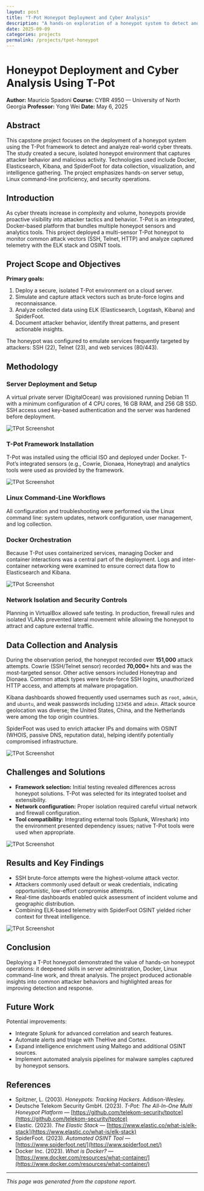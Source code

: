 ```yaml
---
layout: post
title: "T-Pot Honeypot Deployment and Cyber Analysis"
description: "A hands-on exploration of a honeypot system to detect and analyze real-world cyber threats."
date: 2025-09-09
categories: projects
permalink: /projects/tpot-honeypot
---
```


# Honeypot Deployment and Cyber Analysis Using T-Pot

**Author:** Mauricio Spadoni
**Course:** CYBR 4950 — University of North Georgia
**Professor:** Yong Wei
**Date:** May 6, 2025

## Abstract

This capstone project focuses on the deployment of a honeypot system using the T-Pot framework to detect and analyze real-world cyber threats. The study created a secure, isolated honeypot environment that captures attacker behavior and malicious activity. Technologies used include Docker, Elasticsearch, Kibana, and SpiderFoot for data collection, visualization, and intelligence gathering. The project emphasizes hands-on server setup, Linux command-line proficiency, and security operations.

## Introduction

As cyber threats increase in complexity and volume, honeypots provide proactive visibility into attacker tactics and behavior. T-Pot is an integrated, Docker-based platform that bundles multiple honeypot sensors and analytics tools. This project deployed a multi-sensor T-Pot honeypot to monitor common attack vectors (SSH, Telnet, HTTP) and analyze captured telemetry with the ELK stack and OSINT tools.

## Project Scope and Objectives

**Primary goals:**

1. Deploy a secure, isolated T-Pot environment on a cloud server.
2. Simulate and capture attack vectors such as brute-force logins and reconnaissance.
3. Analyze collected data using ELK (Elasticsearch, Logstash, Kibana) and SpiderFoot.
4. Document attacker behavior, identify threat patterns, and present actionable insights.

The honeypot was configured to emulate services frequently targeted by attackers: SSH (22), Telnet (23), and web services (80/443).

## Methodology

### Server Deployment and Setup

A virtual private server (DigitalOcean) was provisioned running Debian 11 with a minimum configuration of 4 CPU cores, 16 GB RAM, and 256 GB SSD. SSH access used key-based authentication and the server was hardened before deployment.

![TPot Screenshot](/assets/images/projects/sdas.png)

### T-Pot Framework Installation

T-Pot was installed using the official ISO and deployed under Docker. T-Pot’s integrated sensors (e.g., Cowrie, Dionaea, Honeytrap) and analytics tools were used as provided by the framework.

![TPot Screenshot](/assets/images/projects/tpotframework.png)

### Linux Command-Line Workflows

All configuration and troubleshooting were performed via the Linux command line: system updates, network configuration, user management, and log collection.

### Docker Orchestration

Because T-Pot uses containerized services, managing Docker and container interactions was a central part of the deployment. Logs and inter-container networking were examined to ensure correct data flow to Elasticsearch and Kibana.

![TPot Screenshot](/assets/images/projects/tpotframework2.png)
### Network Isolation and Security Controls

Planning in VirtualBox allowed safe testing. In production, firewall rules and isolated VLANs prevented lateral movement while allowing the honeypot to attract and capture external traffic.

## Data Collection and Analysis

During the observation period, the honeypot recorded over **151,000** attack attempts. Cowrie (SSH/Telnet sensor) recorded **70,000+** hits and was the most-targeted sensor. Other active sensors included Honeytrap and Dionaea. Common attack types were brute-force SSH logins, unauthorized HTTP access, and attempts at malware propagation.

Kibana dashboards showed frequently used usernames such as `root`, `admin`, and `ubuntu`, and weak passwords including `123456` and `admin`. Attack source geolocation was diverse; the United States, China, and the Netherlands were among the top origin countries.

SpiderFoot was used to enrich attacker IPs and domains with OSINT (WHOIS, passive DNS, reputation data), helping identify potentially compromised infrastructure.

![TPot Screenshot](/assets/images/projects/DCAA.png)

## Challenges and Solutions

* **Framework selection:** Initial testing revealed differences across honeypot solutions. T-Pot was selected for its integrated toolset and extensibility.
* **Network configuration:** Proper isolation required careful virtual network and firewall configuration.
* **Tool compatibility:** Integrating external tools (Splunk, Wireshark) into the environment presented dependency issues; native T-Pot tools were used when appropriate.

![TPot Screenshot](/assets/images/projects/cas.png)

## Results and Key Findings

* SSH brute-force attempts were the highest-volume attack vector.
* Attackers commonly used default or weak credentials, indicating opportunistic, low-effort compromise attempts.
* Real-time dashboards enabled quick assessment of incident volume and geographic distribution.
* Combining ELK-based telemetry with SpiderFoot OSINT yielded richer context for threat intelligence.

![TPot Screenshot](/assets/images/projects/rakf.png)

## Conclusion

Deploying a T-Pot honeypot demonstrated the value of hands-on honeypot operations: it deepened skills in server administration, Docker, Linux command-line work, and threat analysis. The project produced actionable insights into common attacker behaviors and highlighted areas for improving detection and response.

## Future Work

Potential improvements:

* Integrate Splunk for advanced correlation and search features.
* Automate alerts and triage with TheHive and Cortex.
* Expand intelligence enrichment using Maltego and additional OSINT sources.
* Implement automated analysis pipelines for malware samples captured by honeypot sensors.

## References

* Spitzner, L. (2003). *Honeypots: Tracking Hackers*. Addison-Wesley.
* Deutsche Telekom Security GmbH. (2023). *T-Pot: The All-In-One Multi Honeypot Platform* — [https://github.com/telekom-security/tpotce](https://github.com/telekom-security/tpotce)
* Elastic. (2023). *The Elastic Stack* — [https://www.elastic.co/what-is/elk-stack](https://www.elastic.co/what-is/elk-stack)
* SpiderFoot. (2023). *Automated OSINT Tool* — [https://www.spiderfoot.net/](https://www.spiderfoot.net/)
* Docker Inc. (2023). *What is Docker?* — [https://www.docker.com/resources/what-container/](https://www.docker.com/resources/what-container/)

---

*This page was generated from the capstone report.*
